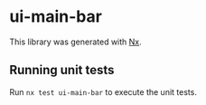 # ui-main-bar

This library was generated with [Nx](https://nx.dev).

## Running unit tests

Run `nx test ui-main-bar` to execute the unit tests.
